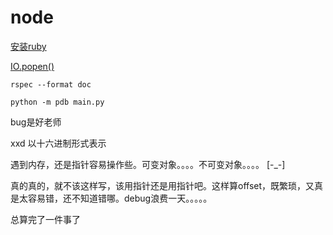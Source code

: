 # node

[安装ruby](https://www.runoob.com/ruby/ruby-installation-unix.html)

[IO.popen()](https://docs.ruby-lang.org/en/2.6.0/IO.html)

`rspec --format doc`

`python -m pdb main.py`

bug是好老师

xxd 以十六进制形式表示

遇到内存，还是指针容易操作些。可变对象。。。。不可变对象。。。。 [-_-]

真的真的，就不该这样写，该用指针还是用指针吧。这样算offset，既繁琐，又真是太容易错，还不知道错哪。debug浪费一天。。。。。

总算完了一件事了
